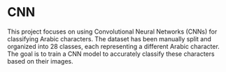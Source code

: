 # CNN
This project focuses on using Convolutional Neural Networks (CNNs) for classifying Arabic characters. The dataset has been manually split and organized into 28 classes, each representing a different Arabic character. The goal is to train a CNN model to accurately classify these characters based on their images.
